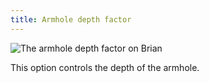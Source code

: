 ```yaml
---
title: Armhole depth factor
---
```


![The armhole depth factor on Brian](./armholedepthfactor.svg)

This option controls the depth of the armhole.